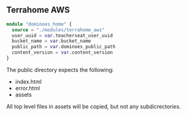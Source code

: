 ## Terrahome AWS

```tf
module "dominoes_home" {
  source = "./modules/terrahome_aws"
  user_uuid = var.teacherseat_user_uuid
  bucket_name = var.bucket_name
  public_path = var.dominoes_public_path
  content_version = var.content_version
}
```

The public directory expects the following:
- index.html
- error.html
- assets

All top level files in assets will be copied, but not any subdicrectories.